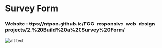 # Survey Form

### Website : ttps://ntpon.github.io/FCC-responsive-web-design-projects/2.%20Build%20a%20Survey%20Form/

![alt text](../images/p2.png)
